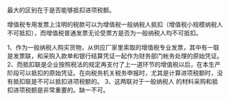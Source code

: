 最大的区别在于是否能够抵扣进项税额。

增值税专用发票上注明的税款可以为增值税一般纳税人抵扣（增值税小规模纳税人不可抵扣），而增值税普通发票无论受票方是否为一般纳税人均不可抵扣。


1、作为一般纳税人购买货物，从供应厂家里索取的增值税专业发票，其中有一联是发票联，和采购入款单和银行结算凭证一起作为财务部门帐务处理的原始凭证。
2、而抵扣联是企业按照税法的规定再支付了上一道环节的增值税以后，在本生产阶段可以抵扣的原始凭证。在向税务机关税务申报时，尤其是计算进项税额时，没有抵扣联是不可以抵扣进项税额的。
3、这两联对于一般纳税人 的材料采购和抵扣进项税额是非常重要的。缺一不可。